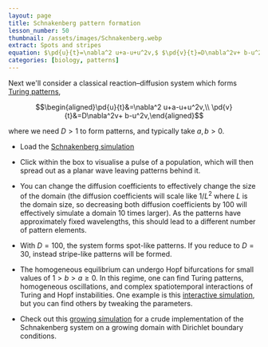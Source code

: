 ```yaml
---
layout: page
title: Schnakenberg pattern formation
lesson_number: 50
thumbnail: /assets/images/Schnakenberg.webp
extract: Spots and stripes
equation: $\pd{u}{t}=\nabla^2 u+a-u+u^2v,$ $\pd{v}{t}=D\nabla^2v+ b-u^2v$
categories: [biology, patterns]
---
```

Next we'll consider a classical reaction–diffusion system which forms [Turing patterns](https://en.wikipedia.org/wiki/Turing_pattern),

$$\begin{aligned}\pd{u}{t}&=\nabla^2 u+a-u+u^2v,\\ \pd{v}{t}&=D\nabla^2v+ b-u^2v,\end{aligned}$$

where we need $D>1$ to form patterns, and typically take $a,b>0$.

* Load the [Schnakenberg simulation](/sim/?preset=Schnakenberg)

* Click within the box to visualise a pulse of a population, which will then spread out as a planar wave leaving patterns behind it. 

* You can change the diffusion coefficients to effectively change the size of the domain (the diffusion coefficients will scale like $1/L^2$ where $L$ is the domain size, so decreasing both diffusion coefficients by $100$ will effectively simulate a domain $10$ times larger). As the patterns have approximately fixed wavelengths, this should lead to a different number of pattern elements.

* With $D=100$, the system forms spot-like patterns. If you reduce to $D=30$, instead stripe-like patterns will be formed. 

* The homogeneous equilibrium can undergo Hopf bifurcations for small values of $1 > b > a \geq 0$. In this regime, one can find Turing patterns, homogeneous oscillations, and complex spatiotemporal interactions of Turing and Hopf instabilities. One example is this [interactive simulation](/sim/?preset=SchnakenbergHopf), but you can find others by tweaking the parameters.

* Check out this [growing simulation](/sim/?preset=SchnakenbergGrowingDisk) for a crude implementation of the Schnakenberg system on a growing domain with Dirichlet boundary conditions.
